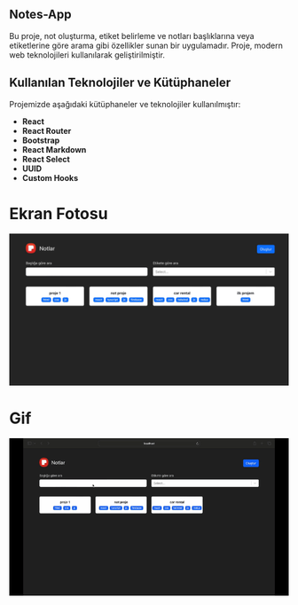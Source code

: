 ## Notes-App

Bu proje, not oluşturma, etiket belirleme ve notları başlıklarına veya etiketlerine göre arama gibi özellikler sunan bir uygulamadır. Proje, modern web teknolojileri kullanılarak geliştirilmiştir.

## Kullanılan Teknolojiler ve Kütüphaneler

Projemizde aşağıdaki kütüphaneler ve teknolojiler kullanılmıştır:

- **React**
- **React Router**
- **Bootstrap**
- **React Markdown**
- **React Select**
- **UUID**
- **Custom Hooks**

# Ekran Fotosu

![](./public/Vite%20React%20TS%202024-09-13%20at%208.45.15%20PM.jpg)

# Gif

![](./public/Zight%20Recording%202024-09-13%20at%2008.43.10%20PM.gif)


